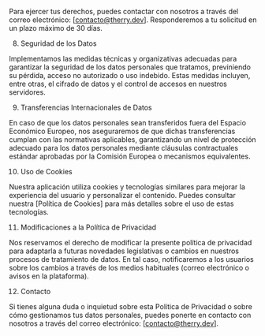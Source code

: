 Para ejercer tus derechos, puedes contactar con nosotros a través del correo electrónico: [contacto@therry.dev]. Responderemos a tu solicitud en un plazo máximo de 30 días.

8. Seguridad de los Datos

Implementamos las medidas técnicas y organizativas adecuadas para garantizar la seguridad de los datos personales que tratamos, previniendo su pérdida, acceso no autorizado o uso indebido. Estas medidas incluyen, entre otras, el cifrado de datos y el control de accesos en nuestros servidores.

9. Transferencias Internacionales de Datos

En caso de que los datos personales sean transferidos fuera del Espacio Económico Europeo, nos aseguraremos de que dichas transferencias cumplan con las normativas aplicables, garantizando un nivel de protección adecuado para los datos personales mediante cláusulas contractuales estándar aprobadas por la Comisión Europea o mecanismos equivalentes.

10. Uso de Cookies

Nuestra aplicación utiliza cookies y tecnologías similares para mejorar la experiencia del usuario y personalizar el contenido. Puedes consultar nuestra [Política de Cookies] para más detalles sobre el uso de estas tecnologías.

11. Modificaciones a la Política de Privacidad

Nos reservamos el derecho de modificar la presente política de privacidad para adaptarla a futuras novedades legislativas o cambios en nuestros procesos de tratamiento de datos. En tal caso, notificaremos a los usuarios sobre los cambios a través de los medios habituales (correo electrónico o avisos en la plataforma).

12. Contacto

Si tienes alguna duda o inquietud sobre esta Política de Privacidad o sobre cómo gestionamos tus datos personales, puedes ponerte en contacto con nosotros a través del correo electrónico: [contacto@therry.dev].
